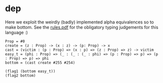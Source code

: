 # dep

Here we exploit the weirdly (badly) implemented alpha equivalences so to make
bottom. See the [rules.pdf](2021/plaidctf-2021/dep/) for the obligatory typing
judgements for this language :)


```
Prop = #0
create = (z : Prop) -> (x : z) -> (p: Prop) -> x
cast = (victim : (p : Prop) => (x : p) => (z : Prop) => z) -> victim
easy_t = (phi : Prop) => (_ : (_ : (_ : phi) => (p : Prop) => p) => (p : Prop) => p) => phi
bottom = (cast create #255 #254)

(flag1 (bottom easy_t))
(flag2 bottom)
```
